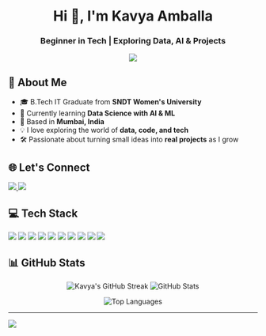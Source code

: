 <h1 align="center">Hi 👋, I'm Kavya Amballa</h1>
<h3 align="center">Beginner in Tech | Exploring Data, AI & Projects</h3>

<p align="center">
  <img src="https://readme-typing-svg.herokuapp.com/?lines=Curious+Learner+🌱;Data+Science+Enthusiast📊;Loves+Turning+Ideas+into+Projects🚀&center=true&width=500&height=45">
</p>


## 🧠 About Me

- 🎓 B.Tech IT Graduate from **SNDT Women's University**
- 🌱 Currently learning **Data Science with AI & ML**
- 📍 Based in **Mumbai, India**
- 💡 I love exploring the world of **data, code, and tech**
- 🛠️ Passionate about turning small ideas into **real projects** as I grow


## 🌐 Let's Connect

<p align="left">
  <a href="https://www.linkedin.com/in/kavya-amballa-83a573249" target="_blank">
    <img src="https://img.shields.io/badge/LinkedIn-blue?style=for-the-badge&logo=linkedin" />
  </a>
  <a href="mailto:amballakavya11@gmail.com" target="_blank">
    <img src="https://img.shields.io/badge/Gmail-red?style=for-the-badge&logo=gmail&logoColor=white" />
  </a>
</p>


## 💻 Tech Stack

<p align="left">
  <img src="https://img.shields.io/badge/Python-3776AB?style=for-the-badge&logo=python&logoColor=white" />
  <img src="https://img.shields.io/badge/MySQL-4479A1?style=for-the-badge&logo=mysql&logoColor=white" />
  <img src="https://img.shields.io/badge/PostgreSQL-336791?style=for-the-badge&logo=postgresql&logoColor=white" />
  <img src="https://img.shields.io/badge/Excel-217346?style=for-the-badge&logo=microsoft-excel&logoColor=white" />
  <img src="https://img.shields.io/badge/Power%20BI-F2C811?style=for-the-badge&logo=powerbi&logoColor=black" />
  <img src="https://img.shields.io/badge/R-276DC3?style=for-the-badge&logo=r&logoColor=white" />
  <img src="https://img.shields.io/badge/C++-00599C?style=for-the-badge&logo=c%2B%2B&logoColor=white" />
  <img src="https://img.shields.io/badge/HTML5-e34c26?style=for-the-badge&logo=html5&logoColor=white" />
  <img src="https://img.shields.io/badge/CSS3-1572B6?style=for-the-badge&logo=css3&logoColor=white" />
  <img src="https://img.shields.io/badge/LaTeX-008080?style=for-the-badge&logo=latex&logoColor=white" />
</p>

## 📊 GitHub Stats

<p align="center">
  
  <img src="https://github-readme-streak-stats.herokuapp.com/?user=AmKavya&theme=radical" alt="Kavya's GitHub Streak" />
  <img src="https://github-readme-stats.vercel.app/api?username=AmKavya&show_icons=true&theme=radical" alt=" GitHub Stats" />
</p>

<p align="center">
  <img src="https://github-readme-stats.vercel.app/api/top-langs/?username=AmKavya&layout=compact&theme=radical" alt="Top Languages" />
</p>




---
[![](https://visitcount.itsvg.in/api?id=AmKavya&icon=0&color=0)](https://visitcount.itsvg.in)

<!-- Proudly created with GPRM ( https://gprm.itsvg.in ) -->
